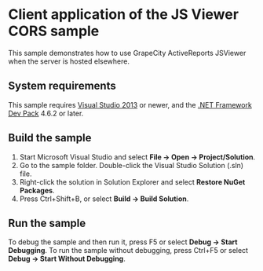 # Client application of the JS Viewer CORS sample

This sample demonstrates how to use GrapeCity ActiveReports JSViewer when the server is hosted elsewhere.

## System requirements

This sample requires
[Visual Studio 2013](https://visualstudio.microsoft.com/vs/) or newer, and
the [.NET Framework Dev Pack](https://www.microsoft.com/net/download) 4.6.2 or later.

## Build the sample

1. Start Microsoft Visual Studio and select **File → Open →
   Project/Solution**.
2. Go to the sample folder. Double-click the Visual Studio Solution (.sln)
   file.
3. Right-click the solution in Solution Explorer and select **Restore NuGet
   Packages**.
4. Press Ctrl+Shift+B, or select **Build → Build Solution**.

## Run the sample

To debug the sample and then run it, press F5 or select **Debug → Start
Debugging**. To run the sample without debugging, press Ctrl+F5 or select
**Debug → Start Without Debugging**.
